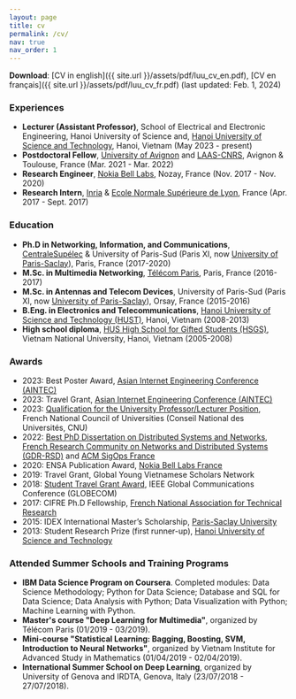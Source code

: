 ```yaml
---
layout: page
title: cv
permalink: /cv/
nav: true
nav_order: 1
---
```


**Download**: [CV in english]({{ site.url }}/assets/pdf/luu_cv_en.pdf), [CV en français]({{ site.url }}/assets/pdf/luu_cv_fr.pdf) (last updated: Feb. 1, 2024)

### Experiences
* **Lecturer (Assistant Professor)**, School of Electrical and Electronic Engineering, Hanoi University of Science and, [Hanoi University of Science and Technology](https://seee.hust.edu.vn/), Hanoi, Vietnam (May 2023 - present)
* **Postdoctoral Fellow**, [University of Avignon](https://lia.univ-avignon.fr/) and [LAAS-CNRS](https://www.laas.fr/public/), Avignon & Toulouse, France (Mar. 2021 - Mar. 2022)
* **Research Engineer**, [Nokia Bell Labs](https://www.bell-labs.com/), Nozay, France (Nov. 2017 - Nov. 2020)
* **Research Intern**, [Inria](https://www.inria.fr/en) & [Ecole Normale Supérieure de Lyon](http://www.ens-lyon.fr/), France (Apr. 2017 - Sept. 2017)

### Education
* **Ph.D in Networking, Information, and Communications**, [CentraleSupélec](https://www.centralesupelec.fr/) & University of Paris-Sud (Paris XI, now [University of Paris-Saclay](https://www.universite-paris-saclay.fr/)), Paris, France (2017-2020)
* **M.Sc. in Multimedia Networking**, [Télécom Paris](https://www.telecom-paris.fr/), Paris, France (2016-2017)
* **M.Sc. in Antennas and Telecom Devices**, University of Paris-Sud (Paris XI, now [University of Paris-Saclay](https://www.universite-paris-saclay.fr/)), Orsay, France (2015-2016)
* **B.Eng. in Electronics and Telecommunications**, [Hanoi University of Science and Technology (HUST)](https://hust.edu.vn/), Hanoi, Vietnam (2008-2013)
* **High school diploma**, [HUS High School for Gifted Students (HSGS)](https://hsgs.edu.vn/), Vietnam National University, Hanoi, Vietnam (2005-2008)

### Awards
* 2023: Best Poster Award, [Asian Internet Engineering Conference (AINTEC)](https://interlab.ait.ac.th/aintec2023/)
* 2023: Travel Grant, [Asian Internet Engineering Conference (AINTEC)](https://interlab.ait.ac.th/aintec2023/)
* 2023: [Qualification for the University Professor/Lecturer Position](https://www.galaxie.enseignementsup-recherche.gouv.fr/ensup/qualification/Resultats_2023/Qualifies_MCF2023.pdf), French National Council of Universities (Conseil National des Universités, CNU)
* 2022: [Best PhD Dissertation on Distributed Systems and Networks](https://gdr-rsd.fr/laureats-prix-de-these-2022/), [French Research Community on Networks and Distributed Systems (GDR-RSD)](https://gdr-rsd.cnrs.fr/) and [ACM SigOps France](http://www.sigops-france.fr/)
* 2020: ENSA Publication Award, [Nokia Bell Labs France](https://www.bell-labs.com/)
* 2019: Travel Grant, Global Young Vietnamese Scholars Network
* 2018: [Student Travel Grant Award](https://globecom2018.ieee-globecom.org/content/student-travel-grants.html), IEEE Global Communications Conference (GLOBECOM) 
* 2017: CIFRE Ph.D Fellowship, [French National Association for Technical Research](https://www.anrt.asso.fr/fr)
* 2015: IDEX International Master’s Scholarship, [Paris-Saclay University](https://www.universite-paris-saclay.fr/)
* 2013: Student Research Prize (first runner-up), [Hanoi University of Science and Technology](https://hust.edu.vn/)

### Attended Summer Schools and Training Programs
* **IBM Data Science Program on Coursera**. Completed modules: Data Science Methodology; Python for Data Science; Database and SQL for Data Science; Data Analysis with Python; Data Visualization with Python; Machine Learning with Python.
* **Master's course "Deep Learning for Multimedia"**, organized by Télécom Paris (01/2019 - 03/2019).
* **Mini-course "Statistical Learning: Bagging, Boosting, SVM, Introduction to Neural Networks"**, organized by Vietnam Institute for Advanced Study in Mathematics (01/04/2019 - 02/04/2019).
* **International Summer School on Deep Learning**, organized by University of Genova and IRDTA, Genova, Italy (23/07/2018 - 27/07/2018).

